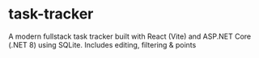 # task-tracker
A modern fullstack task tracker built with React (Vite) and ASP.NET Core (.NET 8) using SQLite. Includes editing, filtering &amp; points 
